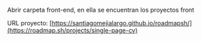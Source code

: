 Abrir carpeta front-end, en ella se encuentran los proyectos front

URL proyecto:  [https://santiagomejialargo.github.io/roadmapsh/](https://roadmap.sh/projects/single-page-cv)
